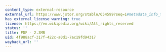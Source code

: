 ```yaml
---
content_type: external-resource
external_url: https://www.jstor.org/stable/654599?seq=1#metadata_info_tab_contents
has_external_license_warning: true
license: https://en.wikipedia.org/wiki/All_rights_reserved
status: ''
title: PDF - 2.3MB
uid: 4f988acf-317f-422c-a0d1-7ac19fd94317
wayback_url: ''
---
```

